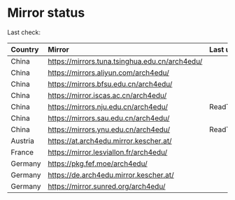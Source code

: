 <script src="./time.js"></script>
# Mirror status
Last check: <script type="text/javascript">localize(1682234132.9386735);</script>

|Country|Mirror|Last update|
|:------|:-----|:----------|
|China|https://mirrors.tuna.tsinghua.edu.cn/arch4edu/|<script type="text/javascript">localize(1682188531);</script>|
|China|https://mirrors.aliyun.com/arch4edu/|<script type="text/javascript">localize(1682145160);</script>|
|China|https://mirrors.bfsu.edu.cn/arch4edu/|<script type="text/javascript">localize(1682188531);</script>|
|China|https://mirror.iscas.ac.cn/arch4edu/|<script type="text/javascript">localize(1682188531);</script>|
|China|https://mirrors.nju.edu.cn/arch4edu/|ReadTimeout|
|China|https://mirrors.sau.edu.cn/arch4edu/|<script type="text/javascript">localize(1673850842);</script>|
|China|https://mirrors.ynu.edu.cn/arch4edu/|ReadTimeout|
|Austria|https://at.arch4edu.mirror.kescher.at/|<script type="text/javascript">localize(1682188531);</script>|
|France|https://mirror.lesviallon.fr/arch4edu/|<script type="text/javascript">localize(1682188531);</script>|
|Germany|https://pkg.fef.moe/arch4edu/|<script type="text/javascript">localize(1682188531);</script>|
|Germany|https://de.arch4edu.mirror.kescher.at/|<script type="text/javascript">localize(1682188531);</script>|
|Germany|https://mirror.sunred.org/arch4edu/|<script type="text/javascript">localize(1682188531);</script>|

<script src="./tablefilter/tablefilter.js"></script>
<script src="./table.js"></script>